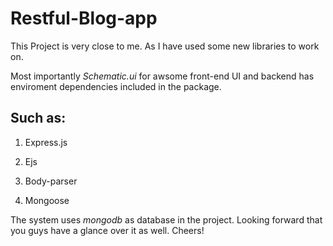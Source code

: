 # Restful-Blog-app

This Project is very close to me. As I have used some new libraries to work on. 

Most importantly *Schematic.ui* for awsome front-end UI and backend has enviroment dependencies included in the package.

## Such as: 

1. Express.js

2. Ejs

3. Body-parser

4. Mongoose

The system uses *mongodb* as database in the project. Looking forward that you guys have a glance over it as well. Cheers!



